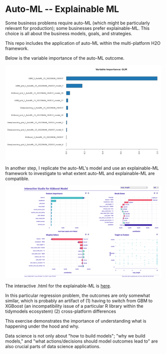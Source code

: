 # Auto-ML -- Explainable ML

Some business problems require auto-ML (which might be particularly relevant for production); some businesses prefer explainable-ML. This choice is all about the business models, goals, and strategies.

This repo includes the application of auto-ML within the multi-platform H2O framework.

Below is the variable importance of the auto-ML outcome.

![auo-ML](plots/00.png)

In another step, I replicate the auto-ML's model and use an explainable-ML framework to investigate to what extent auto-ML and explainable-ML are compatible.

![auo-ML](plots/explain_ml_index.png)

The interactive .html for the explainable-ML is [here](mmuratardag.github.io/static/explain_ml_index.html).

In this particular regression problem, the outcomes are only somewhat similar, which is probably an artifact of
(1) having to switch from GBM to XGBoost (an incompatibility issue of a particular R library within the tidymodels ecosystem)
(2) cross-platform differences

This exercise demonstrates the importance of understanding what is happening under the hood and why.

Data science is not only about "how to build models"; "why we build models," and "what actions/decisions should model outcomes lead to" are also crucial parts of data science applications.
